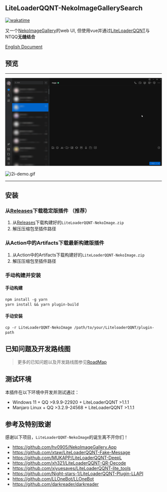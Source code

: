 ## LiteLoaderQQNT-NekoImageGallerySearch

[![wakatime](https://wakatime.com/badge/github/pk5ls20/LiteLoaderQQNT-NekoImageGallerySearch.svg)](https://wakatime.com/badge/github/pk5ls20/LiteLoaderQQNT-NekoImageGallerySearch)

又一个[NekoImageGallery](https://github.com/hv0905/NekoImageGallery)的web UI, 但使用vue并通过[LiteLoaderQQNT](https://liteloaderqqnt.github.io)与NTQQ**无缝结合**

[English Document](README.md)

## 预览

-----

![search-demo.gif](web/screenshot/search-demo.gif)

![i2i-demo.gif](web/screenshot/i2i-demo.gif)

-----

## 安装

### 从[Releases](https://github.com/pk5ls20/LiteLoaderQQNT-NekoImageGallerySearch/releases)下载稳定版插件 **（推荐）**
1. 从[Releases](https://github.com/pk5ls20/LiteLoaderQQNT-NekoImageGallerySearch/releases)下载构建好的`LiteLoaderQQNT-NekoImage.zip`
2. 解压压缩包至插件路径

### 从Action中的Artifacts下载最新构建版插件
1. 从Action中的Artifacts下载构建好的`LiteLoaderQQNT-NekoImage.zip`
2. 解压压缩包至插件路径

### 手动构建并安装

#### 手动构建
```shell
npm install -g yarn
yarn install && yarn plugin-build
```
#### 手动安装
```shell
cp -r LiteLoaderQQNT-NekoImage /path/to/your/LiteloaderQQNT/plugin-path
```

## 已知问题及开发路线图

> 更多的已知问题以及开发路线图参见[RoadMap](https://github.com/users/pk5ls20/projects/5)


## 测试环境
本插件在以下环境中开发并测试通过：
- Windows 11 + QQ >9.9.9-22920 + LiteLoaderQQNT >1.1.1
- Manjaro Linux + QQ >3.2.9-24568 + LiteLoaderQQNT >1.1.1

## 参考及特别致谢

感谢以下项目，`LiteLoaderQQNT-NekoImage`的诞生离不开你们！

- https://github.com/hv0905/NekoImageGallery.App
- https://github.com/xtaw/LiteLoaderQQNT-Fake-Message
- https://github.com/MUKAPP/LiteLoaderQQNT-DeepL
- https://github.com/xh321/LiteLoaderQQNT-QR-Decode
- https://github.com/xiyuesaves/LiteLoaderQQNT-lite_tools
- https://github.com/Night-stars-1/LiteLoaderQQNT-Plugin-LLAPI
- https://github.com/LLOneBot/LLOneBot
- https://github.com/darkreader/darkreader
